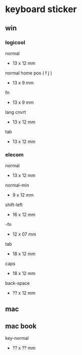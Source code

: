 
# keyboard sticker


## win

### logicool

normal
- 13 x 12 mm

normal home pos ( f j )
- 13 x  9 mm

fn
- 13 x  9 mm

lang cnvrt
- 13 x 12 mm

tab
- 13 x 12 mm


### elecom

normal
- 13 x 12 mm

normal-min
-  9 x 12 mm

shift-left
- 16 x 12 mm

-fn
- 12 x 07 mm

tab
- 18 x 12 mm

caps
- 18 x 12 mm

back-space
- ?? x 12 mm


## mac

## mac book

key-normal
- ?? x ?? mm



